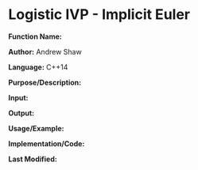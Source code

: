 # Logistic IVP - Implicit Euler

**Function Name:**

**Author:** Andrew Shaw

**Language:** C++14

**Purpose/Description:**

**Input:**

**Output:**

**Usage/Example:**

**Implementation/Code:**

**Last Modified:**
